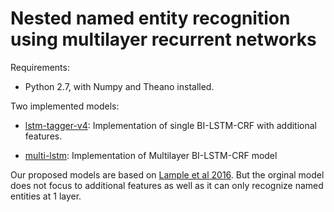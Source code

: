 # Nested named entity recognition using multilayer recurrent networks

Requirements:

*  Python 2.7, with Numpy and Theano installed.


Two implemented models:

* [lstm-tagger-v4](https://github.com/ntson2002/lstm-crf-tagging/tree/master/lstm-tagger-v4): Implementation of single BI-LSTM-CRF with additional features.  

* [multi-lstm](https://github.com/ntson2002/lstm-crf-tagging/tree/master/multi-lstm): Implementation of Multilayer BI-LSTM-CRF model 


Our proposed models are based on [Lample et al 2016](https://arxiv.org/abs/1603.01360). But the orginal model does not focus to additional features as well as it can only recognize named entities at 1 layer.
